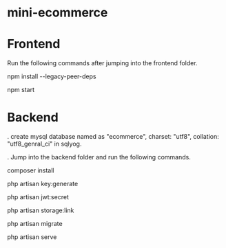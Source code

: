 # mini-ecommerce


# Frontend

Run the following commands after jumping into the frontend folder.

npm install --legacy-peer-deps

npm start

# Backend

. create mysql database named as "ecommerce", charset: "utf8", collation: "utf8_genral_ci" in sqlyog.

. Jump into the backend folder and run the following commands.

composer install

php artisan key:generate

php artisan jwt:secret

php artisan storage:link

php artisan migrate

php artisan serve
